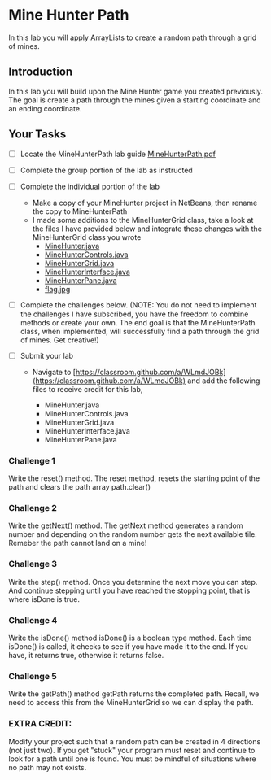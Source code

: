 # Mine Hunter Path

In this lab you will apply ArrayLists to create a random path through a grid of mines. 

## Introduction
In this lab you will build upon the Mine Hunter game you created previously.  The goal is create a path through the mines given a starting coordinate and an ending coordinate.

## Your Tasks

- [ ] Locate the MineHunterPath lab guide [MineHunterPath.pdf](../labs/MineHunterPath.pdf)

- [ ] Complete the group portion of the lab as instructed

- [ ] Complete the individual portion of the lab

	* Make a copy of your MineHunter project in NetBeans, then rename the copy to MineHunterPath
	* I made some additions to the MineHunterGrid class, take a look at the files I have provided below and integrate these changes with the MineHunterGrid class you wrote
		- [MineHunter.java](../labs/mineHunterPath/MineHunter.java)
		- [MineHunterControls.java](../labs/mineHunterPath/MineHunterControls.java)
		- [MineHunterGrid.java](../labs/mineHunterPath/MineHunterGrid.java)
		- [MineHunterInterface.java](../labs/mineHunterPath/MineHunterInterface.java)
		- [MineHunterPane.java](../labs/mineHunterPath/MineHunterPane.java)
		- [flag.jpg](https://github.com/hpluska/APCompSciA/blob/master/labs/MineHunterPath/images/flag.jpg)

- [ ] Complete the challenges below. (NOTE:  You do not need to implement the challenges I have subscribed, you have the freedom to combine methods or create your own. The end goal is that the MineHunterPath class, when implemented, will successfully find a path through the grid of mines. Get creative!)

- [ ] Submit your lab

    * Navigate to [https://classroom.github.com/a/WLmdJOBk](https://classroom.github.com/a/WLmdJOBk) and add the following files to receive credit for this lab, 

		- MineHunter.java
		- MineHunterControls.java
		- MineHunterGrid.java
		- MineHunterInterface.java
		- MineHunterPane.java

### Challenge 1
Write the reset() method. The reset method, resets the starting point of the path and clears the path array path.clear()

### Challenge 2
Write the getNext() method. The getNext method generates a random number and depending on the random number gets the next available tile.  Remeber the path cannot land on a mine!

### Challenge 3
Write the step() method.  Once you determine the next move you can step.  And continue stepping until you have reached the stopping point, that is where isDone is true. 

### Challenge 4
Write the isDone() method isDone() is a boolean type method.   Each time isDone() is called, it checks to see if you have made it to the end.  If you have, it returns true, otherwise it returns false.

### Challenge 5
Write the getPath() method getPath returns the completed path.  Recall, we need to access this from the MineHunterGrid so we can display the path. 

### EXTRA CREDIT: 
Modify your project such that a random path can be created in 4 directions (not just two).  If you get "stuck" your program must reset and continue to look for a path until one is found.  You must be mindful of situations where no path may not exists.  

